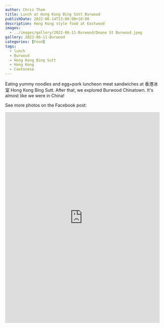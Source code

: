 ```yaml
---
author: Chris Tham
title: Lunch at Hong Kong Bing Sutt Burwood
publishDate: 2022-06-14T13:00:00+10:00
description: Hong Kong style food at Eastwood
images:
  - ../images/gallery/2022-06-11-Burwood/Deane St Burwood.jpeg
gallery: 2022-06-11-Burwood
categories: [Food]
tags:
  - lunch
  - Burwood
  - Hong Kong Bing Sutt
  - Hong Kong
  - Cantonese
---
```


Eating yummy noodles and egg+pork luncheon meat sandwiches at 香港冰室 Hong Kong Bing Sutt. After that, we explored Burwood Chinatown. It's almost like we were in China!

See more photos on the Facebook post:

<iframe src="https://www.facebook.com/plugins/post.php?href=https%3A%2F%2Fwww.facebook.com%2Fchris1.tham%2Fposts%2Fpfbid01JVYWjH1ehUbyNUWsCqexwKHuaU1KtvvaPQNiJeN4TbZRHAsbfdmzjq55q8sYCWWl&show_text=true&width=500" width="500" height="684" style="border:none;overflow:hidden" scrolling="no" frameborder="0" allowfullscreen="true" allow="autoplay; clipboard-write; encrypted-media; picture-in-picture; web-share"></iframe>
